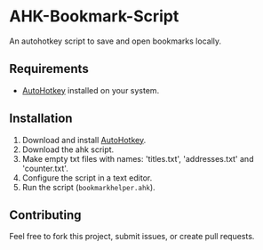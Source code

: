 # AHK-Bookmark-Script
An autohotkey script to save and open bookmarks locally. 

## Requirements

- [AutoHotkey](https://www.autohotkey.com/) installed on your system.

## Installation

1. Download and install [AutoHotkey](https://www.autohotkey.com/).
2. Download the ahk script.
3. Make empty txt files with names: 'titles.txt', 'addresses.txt' and 'counter.txt'.
4. Configure the script in a text editor.
5. Run the script (`bookmarkhelper.ahk`).

## Contributing

Feel free to fork this project, submit issues, or create pull requests.
